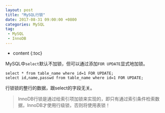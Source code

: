 ```yaml
---
layout: post
title: "MySQL行锁"
date: 2017-08-31 09:00:00 +0800 
categories: MySQL
tag:
 - MySQL
 - InnoDB
---
```

* content
{:toc}

MySQL中`select`默认不加锁，但可以通过添加`FOR UPDATE`显式地加锁。
```
select * from table_name where id=1 FOR UPDATE;
select id,name,passwd from table_name where id=1 FOR UPDATE;
```

行锁锁的整行的数据，跟select的字段无关。

> InnoDB行锁是通过给索引项加锁来实现的，即只有通过索引条件检索数据，InnoDB才使用行级锁，否则将使用表锁！

